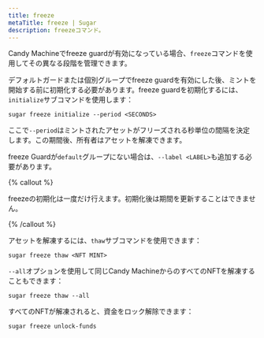 ```yaml
---
title: freeze
metaTitle: freeze | Sugar
description: freezeコマンド。
---
```


Candy Machineでfreeze guardが有効になっている場合、`freeze`コマンドを使用してその異なる段階を管理できます。

デフォルトガードまたは個別グループでfreeze guardを有効にした後、ミントを開始する前に初期化する必要があります。freeze guardを初期化するには、`initialize`サブコマンドを使用します：

```
sugar freeze initialize --period <SECONDS>
```

ここで`--period`はミントされたアセットがフリーズされる秒単位の間隔を決定します。この期間後、所有者はアセットを解凍できます。

freeze Guardが`default`グループにない場合は、`--label <LABEL>`も追加する必要があります。

{% callout %}

freezeの初期化は一度だけ行えます。初期化後は期間を更新することはできません。

{% /callout %}

アセットを解凍するには、`thaw`サブコマンドを使用できます：

```
sugar freeze thaw <NFT MINT>
```

`--all`オプションを使用して同じCandy MachineからのすべてのNFTを解凍することもできます：

```
sugar freeze thaw --all
```

すべてのNFTが解凍されると、資金をロック解除できます：

```
sugar freeze unlock-funds
```
